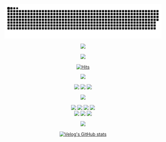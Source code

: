 <div align="center">

![snake gif](https://github.com/JunTaeHahm/JunTaeHahm/blob/output/github-contribution-grid-snake.svg)

<img src="https://user-images.githubusercontent.com/111362079/192101575-4d8d1bde-1008-447b-ac33-4e4b416b4b7a.png" width="320"  /><br />

<img src="https://user-images.githubusercontent.com/111362079/192100425-0bf15ada-8c9b-4d73-b993-48e3f966fb59.png" width="300" /><br />


[![Hits](https://hits.seeyoufarm.com/api/count/incr/badge.svg?url=https%3A%2F%2Fgithub.com%2FJunTaeHahm&count_bg=%23FEDE00&title_bg=%230C1117&icon=cloudsmith.svg&icon_color=%23FFFFFF&title=Hello%2C+JunTae%21&edge_flat=false)](https://hits.seeyoufarm.com)

<img src="https://capsule-render.vercel.app/api?type=transparent&section=footer&text=👨🏻‍💻%20JunTae%20Hahm&fontColor=59A5FF&fontSize=50&fontAlignY=70" height="60" /><br />

<span>
<a href="mailto:jth5287@icloud.com"><img src="https://img.shields.io/badge/MAIL-e0e0e0?style=round-square&logo=apple&logoColor=black"/></a>
<a href="https://velog.io/@ahuuae"><img src="https://img.shields.io/badge/Velog-e0e0e0?style=round-square&logo=Velog&logoColor=black"/></a>
<a href="https://www.instagram.com/ahuuae/"><img src="https://img.shields.io/badge/Instagram-e0e0e0?style=round-square&logo=Instagram&logoColor=black"/></a><br />

<img src="https://capsule-render.vercel.app/api?type=transparent&section=footer&text=🛠%20Stack%20n%20Tool&fontColor=59A5FF&fontSize=50&fontAlignY=70" height="60" /><br />

<img src="https://img.shields.io/badge/HTML5-f6f6f6?style=round-square&logo=HTML5&logoColor=black"/>
<img src="https://img.shields.io/badge/CSS3-f6f6f6?style=round-square&logo=CSS3&logoColor=black"/>
<img src="https://img.shields.io/badge/JavaScript-f6f6f6?style=round-square&logo=JavaScript&logoColor=black"/>

<img src="https://img.shields.io/badge/React-f6f6f6?style=round-square&logo=react&logoColor=black"/>
<br />
<img src="https://img.shields.io/badge/VS Code-212121?style=round-square&logo=Visual Studio Code&logoColor=white"/>
<img src="https://img.shields.io/badge/GitHub-212121?style=round-square&logo=GitHub&logoColor=white"/>
<img src="https://img.shields.io/badge/Figma-212121?style=round-square&logo=Figma&logoColor=white"/><br />

<img src="https://capsule-render.vercel.app/api?type=transparent&section=footer&text=📝%20Recent%20Post&fontColor=59A5FF&fontSize=50&fontAlignY=70" height="60" /><br />

[![Velog's GitHub stats](https://velog-readme-stats.vercel.app/api?name=ahuuae&color=dark)](https://velog.io/@ahuuae)
</div>
